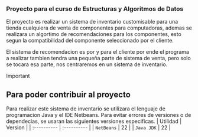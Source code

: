 ### Proyecto para el curso de Estructuras y Algoritmos de Datos

El proyecto es realizar un sistema de inventario customisable para una tienda cualquiera de venta de componentes para computadoras, ademas se realizara un algortimo de recomendaciones para los componentes, esto segun la compatibilidad del componente seleccionado por el cliente.

El sistema de recomendacion es por y para el cliente por ende el programa a realizar tambien tendra una pequeña parte de sistema de venta, pero solo se tocara esa parte, nos centraremos en un sistema de inventario.

> [!IMPORTANT]
> ## Para poder contribuir al proyecto
> Para realizar este sistema de inventario se utilizara el lenguaje de programacion Java y el IDE Netbeans.
> Para evitar errores de versiones o de dependecias, se usaran las siguientes versiones especificas.
> | Utilidad    | Version     |
> | :---------- | :---------- |
> | `NetBeans`  | 22          |
> | `Java JDK`  | 22          |
